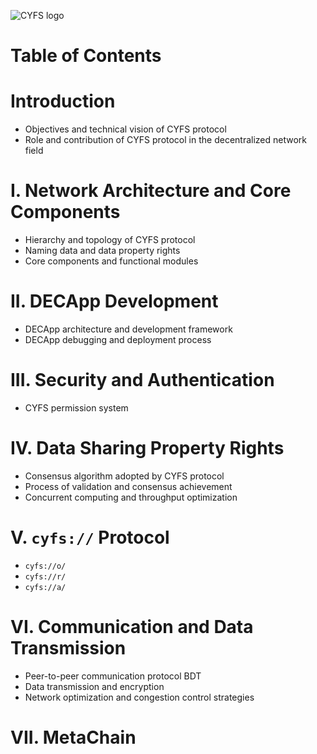 ![CYFS logo](https://github.com/buckyos/CYFS/blob/main/doc/logos/CYFS_logo.png)

# Table of Contents

# Introduction

-   Objectives and technical vision of CYFS protocol
-   Role and contribution of CYFS protocol in the decentralized network field

# I. Network Architecture and Core Components

-   Hierarchy and topology of CYFS protocol
-   Naming data and data property rights
-   Core components and functional modules

# II. DECApp Development

-   DECApp architecture and development framework
-   DECApp debugging and deployment process

# III. Security and Authentication

-   CYFS permission system

# IV. Data Sharing Property Rights

-   Consensus algorithm adopted by CYFS protocol
-   Process of validation and consensus achievement
-   Concurrent computing and throughput optimization

# V. `cyfs://` Protocol

-   `cyfs://o/`
-   `cyfs://r/`
-   `cyfs://a/`

# VI. Communication and Data Transmission

-   Peer-to-peer communication protocol BDT
-   Data transmission and encryption
-   Network optimization and congestion control strategies

# VII. MetaChain
